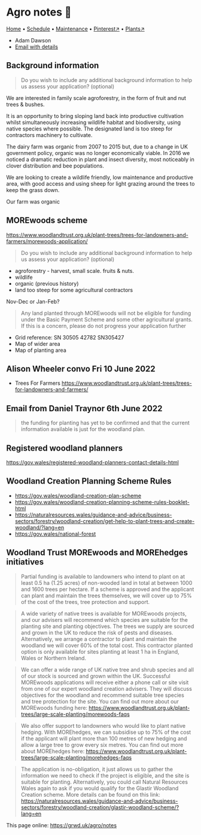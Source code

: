 # Agro notes 📝

[Home](https://grwd.uk/agro/) • [Schedule](https://grwd.uk/agro/schedule) • [Maintenance](https://grwd.uk/agro/management) • [Pinterest↗](https://pinterest.co.uk/NatureWorksGarden/agro) • [Plants↗](https://bit.ly/agro-plants)

* Adam Dawson
* [Email with details](https://betaapp.fastmail.com/mail/search:is%3Apinned/T46326dd87dbf4b21.Md7c1b43976d640332bdb0b90?u=238c4119)

## Background information

> Do you wish to include any additional background information to help us assess your application? (optional)

We are interested in family scale agroforestry, in the form of fruit and nut trees & bushes. 

It is an opportunity to bring sloping land back into productive cultivation whilst simultaneously increasing wildlife habitat and biodiversity, using native species where possible. The designated land is too steep for contractors machinery to cultivate. 

The dairy farm was organic from 2007 to 2015 but, due to a change in UK government policy, organic was no longer economically viable. In 2016 we noticed a dramatic reduction in plant and insect diversity, most noticeably in clover distribution and bee populations.

We are looking to create a wildlife friendly, low maintenance and productive area, with good access and using sheep for light grazing around the trees to keep the grass down.


Our farm was organic

## MOREwoods scheme

<https://www.woodlandtrust.org.uk/plant-trees/trees-for-landowners-and-farmers/morewoods-application/>

> Do you wish to include any additional background information to help us assess your application? (optional)

* agroforestry - harvest, small scale. fruits & nuts.
* wildlife
* organic (previous history)
* land too steep for some agricultural contractors 

Nov-Dec or Jan-Feb?

> Any land planted through MOREwoods will not be eligible for funding under the Basic Payment Scheme and some other agricultural grants. If this is a concern, please do not progress your application further

* Grid reference: SN 30505 42782 SN305427
* Map of wider area
* Map of planting area

## Alison Wheeler convo Fri 10 June 2022

* Trees For Farmers <https://www.woodlandtrust.org.uk/plant-trees/trees-for-landowners-and-farmers/>

## Email from Daniel Traynor 6th June 2022

>  the funding for planting has yet to be confirmed and that the current information available is just for the woodland plan.

## Registered woodland planners

<https://gov.wales/registered-woodland-planners-contact-details-html>

## Woodland Creation Planning Scheme Rules

* <https://gov.wales/woodland-creation-plan-scheme>
* <https://gov.wales/woodland-creation-planning-scheme-rules-booklet-html>
* <https://naturalresources.wales/guidance-and-advice/business-sectors/forestry/woodland-creation/get-help-to-plant-trees-and-create-woodland/?lang=en>
* <https://gov.wales/national-forest>


## Woodland Trust MOREwoods and MOREhedges initiatives

> Partial funding is available to landowners who intend to plant on at least 0.5 ha (1.25 acres) of non-wooded land in total at between 1000 and 1600 trees per hectare. If a scheme is approved and the applicant can plant and maintain the trees themselves, we will cover up to 75% of the cost of the trees, tree protection and support. 
 
> A wide variety of native trees is available for MOREwoods projects, and our advisers will recommend which species are suitable for the planting site and planting objectives. The trees we supply are sourced and grown in the UK to reduce the risk of pests and diseases. Alternatively, we arrange a contractor to plant and maintain the woodland we will cover 60% of the total cost. This contractor planted option is only available for sites planting at least 1 ha in England, Wales or Northern Ireland. 

> We can offer a wide range of UK native tree and shrub species and all of our stock is sourced and grown within the UK. Successful MOREwoods applications will receive either a phone call or site visit from one of our expert woodland creation advisers. They will discuss objectives for the woodland and recommend suitable tree species and tree protection for the site. You can find out more about our MOREwoods funding here: <https://www.woodlandtrust.org.uk/plant-trees/large-scale-planting/morewoods-faqs>
 
> We also offer support to landowners who would like to plant native hedging. With MOREhedges, we can subsidise up to 75% of the cost if the applicant will plant more than 100 metres of new hedging and allow a large tree to grow every six metres. You can find out more about MOREhedges here: <https://www.woodlandtrust.org.uk/plant-trees/large-scale-planting/morehedges-faqs>
 
> The application is no-obligation, it just allows us to gather the information we need to check if the project is eligible, and the site is suitable for planting. Alternatively, you could call Natural Resources Wales again to ask if you would qualify for the Glastir Woodland Creation scheme.  More details can be found on this link: <https://naturalresources.wales/guidance-and-advice/business-sectors/forestry/woodland-creation/glastir-woodland-scheme/?lang=en>

This page online: <https://grwd.uk/agro/notes>
